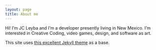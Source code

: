 ```yaml
---
layout: page
title: About me
---
```


Hi! I’m JC Leyba and I’m a developer presently living in New Mexico.
I’m interested in Creative Coding, video games, design, and software as art.

This site uses [this excellent Jekyll theme](https://github.com/getmicah/blog) as a base. 